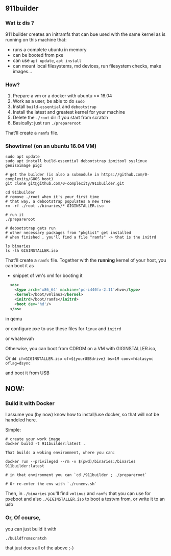 ## 911builder

### Wat iz dis ?

911 builder creates an initramfs that can bue used with the same kernel as is running on this machine that:
  - runs a complete ubuntu in memory
  - can be booted from pxe
  - can use `apt update`, `apt install`
  - can mount local filesystems, md devices, run filesystem checks, make images...

### How?

  1. Prepare a vm or a docker with ubuntu >= 16.04
  1. Work as a user, be able to do `sudo`
  1. Install `build-essential` and `debootstrap`
  1. Install the latest and greatest kernel for your machine
  1. Delete the `./root` dir if you start from scratch
  1. Basically: just run `./prepareroot`

That'll create a `ramfs` file.

### Showtime! (on an ubuntu 16.04 VM)

```
sudo apt update
sudo apt install build-essential debootstrap ipmitool syslinux genisoimage pigz

# get the builder (is also a submodule in https://github.com/0-complexity/G8OS_boot)
git clone git@github.com/0-complexity/911builder.git

cd 911builder
# remove ./root when it's your first time
# that way, a debootstrap populates a new tree
rm -rf ./root ./binaries/* GIGINSTALLER.iso

# run it
./prepareroot

# debootstrap gets run
# other necessary packages from "pkglist" get installed
# when finished , you'll find a file "ramfs" -> that is the initrd

ls binaries
ls -lh GIGINSTALLER.iso

```

That'll create a `ramfs` file. Together with the __running__ kernel of your host,
you can boot it as

  - snippet of vm's xml for booting it

```xml
  <os>
    <type arch='x86_64' machine='pc-i440fx-2.11'>hvm</type>
    <kernel>/boot/vmlinuz</kernel>
    <initrd>/boot/ramfs</initrd>
    <boot dev='hd'/>
  </os>
```

in qemu

or configure pxe to use these files for `linux` and `initrd`

or whatevvah

Otherwise, you can boot from CDROM on a VM with GIGINSTALLER.iso,

Or `dd if=GIGINSTALLER.iso of=${yourUSBdrive} bs=1M conv=fdatasync oflag=dsync`

and boot it from USB

## NOW:

### Build it with Docker

I assume you (by now) know how to install/use docker, so that will not be handeled here.

Simple:

```
# create your work image
docker build -t 911builder:latest .

That builds a woking environment, where you can:

docker run --privileged --rm -v $(pwd)/binaries:/binaries 911builder:latest

# in that environment you can `cd /911builder ; ./prepareroot`

# Or re-enter the env with `./runenv.sh`

```

Then, in `./binaries` you'll find `vmlinuz` and `ramfs` that you can use for pxeboot
and also `./GIGINSTALLER.iso` to boot a testvm from, or write it to an usb


### Or, Of course,

you can just build it with

```sh
./buildfromscratch
```

that just does all of the above ;-)


